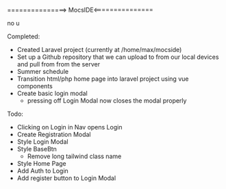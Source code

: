 ===============> MocsIDE<===============

no u

Completed:

* Created Laravel project (currently at /home/max/mocside)
* Set up a Github repository that we can upload to from our local devices and pull from from the server
* Summer schedule
* Transition html/php home page into laravel project using vue components
* Create basic login modal
  * pressing off Login Modal now closes the modal properly

Todo:

* Clicking on Login in Nav opens Login
* Create Registration Modal
* Style Login Modal
* Style BaseBtn
  * Remove long tailwind class name
* Style Home Page
* Add Auth to Login
* Add register button to Login Modal
